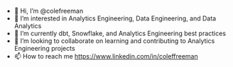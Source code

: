 - 👋 Hi, I’m @colefreeman
- 👀 I’m interested in Analytics Engineering, Data Engineering, and Data Analytics 
- 🌱 I’m currently dbt, Snowflake, and Analytics Engineering best practices
- 💞️ I’m looking to collaborate on learning and contributing to Analytics Engineering projects
- 📫 How to reach me https://www.linkedin.com/in/coleffreeman

<!---
colefreeman/colefreeman is a ✨ special ✨ repository because its `README.md` (this file) appears on your GitHub profile.
You can click the Preview link to take a look at your changes.
--->
